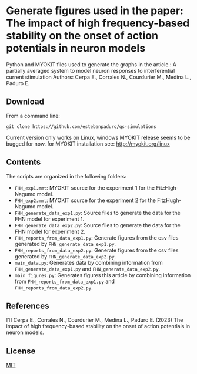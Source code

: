 # Generate figures used in the paper: The impact of high frequency-based stability on the onset of action potentials in neuron models
Python and MYOKIT files used to generate the graphs in the article.: A partially averaged system to model neuron responses to interferential current stimulation
Authors: Cerpa E., Corrales N., Courdurier M., Medina L., Paduro E.

## Download 
From a command line:
```
git clone https://github.com/estebanpaduro/qs-simulations
```

Current version only works on Linux, windows MYOKIT release seems to be bugged for now.
for MYOKIT installation see: http://myokit.org/linux


## Contents
The scripts are organized in the following folders:

* `FHN_exp1.mmt`: MYOKIT source for the experiment 1 for the FitzHigh-Nagumo model.
* `FHN_exp2.mmt`: MYOKIT source for the experiment 2 for the FitzHugh-Nagumo model.
* `FHN_generate_data_exp1.py`: Source files to generate the data for the FHN model for experiment 1.
* `FHN_generate_data_exp2.py`: Source files to generate the data for the FHN model for experiment 2.
* `FHN_reports_from_data_exp1.py`: Generate figures from the csv files generated by `FHN_generate_data_exp1.py`.
* `FHN_reports_from_data_exp2.py`: Generate figures from the csv files generated by `FHN_generate_data_exp2.py`.
* `main_data.py`: Generates data by combining information from `FHN_generate_data_exp1.py` and `FHN_generate_data_exp2.py`.
* `main_figures.py`: Generates figures this article by combining information from `FHN_reports_from_data_exp1.py` and `FHN_reports_from_data_exp2.py`.


## References

[1] Cerpa E., Corrales N., Courdurier M., Medina L., Paduro E. (2023) The impact of high frequency-based stability on the onset of action potentials in neuron models.

## License

[MIT](LICENSE)
